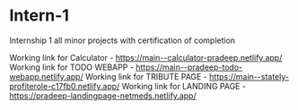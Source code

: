 # Intern-1
Internship 1 all minor projects with certification of completion 


Working link for Calculator - https://main--calculator-pradeep.netlify.app/
Working link for TODO WEBAPP - https://main--pradeep-todo-webapp.netlify.app/
Working link for TRIBUTE PAGE - https://main--stately-profiterole-c17fb0.netlify.app/
Working link for LANDING PAGE -  https://pradeep-landingpage-netmeds.netlify.app/
